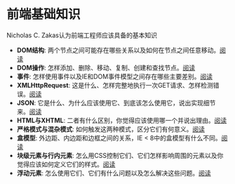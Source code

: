 # 前端基础知识

Nicholas C. Zakas认为前端工程师应该具备的基本知识

* __DOM结构__: 两个节点之间可能存在哪些关系以及如何在节点之间任意移动。[阅读](https://github.com/alvinhui/alvinhui.github.io/tree/master/%E5%89%8D%E7%AB%AF%E5%9F%BA%E7%A1%80%E7%9F%A5%E8%AF%86/DOM-structure)
* __DOM操作__: 怎样添加、删除、移动、复制、创建和查找节点。[阅读](https://github.com/alvinhui/alvinhui.github.io/tree/master/%E5%89%8D%E7%AB%AF%E5%9F%BA%E7%A1%80%E7%9F%A5%E8%AF%86/DOM-manipulation)
* __事件__: 怎样使用事件以及IE和DOM事件模型之间存在哪些主要差别。[阅读](https://github.com/alvinhui/alvinhui.github.io/tree/master/%E5%89%8D%E7%AB%AF%E5%9F%BA%E7%A1%80%E7%9F%A5%E8%AF%86/Event)
* __XMLHttpRequest__: 这是什么、怎样完整地执行一次GET请求、怎样检测错误。[阅读](https://github.com/alvinhui/alvinhui.github.io/tree/master/%E5%89%8D%E7%AB%AF%E5%9F%BA%E7%A1%80%E7%9F%A5%E8%AF%86/XMLHttpRequest)
* __JSON__: 它是什么、为什么应该使用它、到底该怎么使用它，说出实现细节来。[阅读](https://github.com/alvinhui/alvinhui.github.io/tree/master/%E5%89%8D%E7%AB%AF%E5%9F%BA%E7%A1%80%E7%9F%A5%E8%AF%86/JSON)
* __HTML与XHTML__: 二者有什么区别，你觉得应该使用哪一个并说出理由。[阅读](https://github.com/alvinhui/alvinhui.github.io/tree/master/%E5%89%8D%E7%AB%AF%E5%9F%BA%E7%A1%80%E7%9F%A5%E8%AF%86/XHTML-HTML)
* __严格模式与混杂模式__: 如何触发这两种模式，区分它们有何意义。[阅读](https://github.com/alvinhui/html5/tree/master/DOCTYPE/%E6%B5%8F%E8%A7%88%E5%99%A8%E6%A8%A1%E5%BC%8F)
* __盒模型__: 外边距、内边距和边框之间的关系，IE < 8中的盒模型有什么不同。[阅读](https://github.com/alvinhui/alvinhui.github.io/tree/master/%E5%89%8D%E7%AB%AF%E5%9F%BA%E7%A1%80%E7%9F%A5%E8%AF%86/Box)
* __块级元素与行内元素__: 怎么用CSS控制它们、它们怎样影响周围的元素以及你觉得应该如何定义它们的样式。[阅读](https://github.com/alvinhui/alvinhui.github.io/tree/master/%E5%89%8D%E7%AB%AF%E5%9F%BA%E7%A1%80%E7%9F%A5%E8%AF%86/Block-inline)
* __浮动元素__: 怎么使用它们、它们有什么问题以及怎么解决这些问题。[阅读](https://github.com/alvinhui/alvinhui.github.io/tree/master/%E5%89%8D%E7%AB%AF%E5%9F%BA%E7%A1%80%E7%9F%A5%E8%AF%86/Float)







